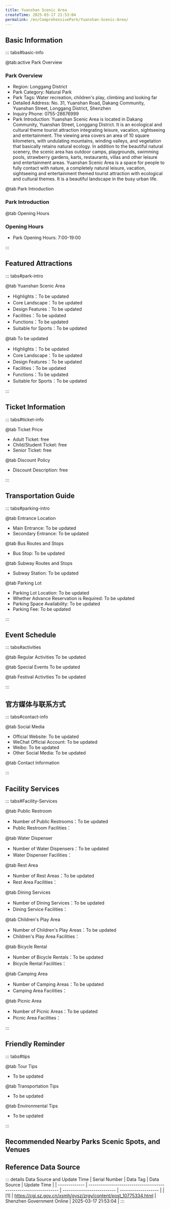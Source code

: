 ```yaml
---
title: Yuanshan Scenic Area
createTime: 2025-03-17 21:53:04
permalink: /en/ComprehensivePark/Yuanshan-Scenic-Area/
---
```



<script setup>
import ImageSwiper from '/.vuepress/theme/components/ImageSwiper.vue'
// 轮播图数据
const swiperItems = [
    {
                link: 'https://cgj.sz.gov.cn/img/4/4005/4005989/10775334.png',
                title: 'Yuanshan Scenic Area',
                description: '',
                author: 'Shenzhen Government Online',
                date: '2025/03/17'
                },
  {
                link: 'https://cgj.sz.gov.cn/img/4/4005/4005989/10775334.png',
                title: 'Yuanshan Scenic Area',
                description: '',
                author: 'Shenzhen Government Online',
                date: '2025/03/17'
                }
]
// 配置项
const swiperConfig = {
  height: 500,
  showInfo: true
}
</script>
<!-- 轮播图组件 -->
<ImageSwiper :items="swiperItems" :config="swiperConfig" />



## Basic Information

::: tabs#basic-info

@tab:active Park Overview
### Park Overview
- Region: Longgang District
- Park Category: Natural Park
- Park Tags: Water recreation, children's play, climbing and looking far
- Detailed Address: No. 31, Yuanshan Road, Dakang Community, Yuanshan Street, Longgang District, Shenzhen
- Inquiry Phone: 0755-28676999
- Park Introduction: Yuanshan Scenic Area is located in Dakang Community, Yuanshan Street, Longgang District. It is an ecological and cultural theme tourist attraction integrating leisure, vacation, sightseeing and entertainment. The viewing area covers an area of 10 square kilometers, with undulating mountains, winding valleys, and vegetation that basically retains natural ecology. In addition to the beautiful natural scenery, the scenic area has outdoor camps, playgrounds, swimming pools, strawberry gardens, karts, restaurants, villas and other leisure and entertainment areas. Yuanshan Scenic Area is a space for people to fully contact with nature, a completely natural leisure, vacation, sightseeing and entertainment themed tourist attraction with ecological and cultural themes. It is a beautiful landscape in the busy urban life.

@tab Park Introduction
### Park Introduction
@tab Opening Hours
### Opening Hours
- Park Opening Hours: 7:00-19:00

:::

## Featured Attractions

::: tabs#park-intro

@tab Yuanshan Scenic Area
<ImageCard
image="https://cgj.sz.gov.cn/images/index20230710_1.png"
    title="Yuanshan Scenic Area"
    description="The main peak of Yuanshan, 599 meters above sea level, is 1.58 kilometers away from the highest peak of Longgang, Egongji (618 meters above sea level). There are two valleys, Dakang Valley and Laohugou, between the two peaks. There are mountain streams flowing down the stream all year round, with green trees, gurgling water, white waterfalls like smoke, like a girl's skirt, and mountain springs gurgling, as if someone is playing 'big and small pearls falling on a jade plate'. The terrain here is dangerous, the forests are lush, and the depths are unpredictable. Whenever the mountain wind blows, the forest waves roll like the roar of a tiger and the roar of a dragon."
    date=""
    author="Shenzhen Government Online"
/>


- Highlights：To be updated
- Core Landscape：To be updated
- Design Features：To be updated
- Facilities：To be updated
- Functions：To be updated
- Suitable for Sports：To be updated

@tab To be updated
<ImageCard
image="https://cgj.sz.gov.cn/images/index20230710_1.png"
    title="Yuanshan Scenic Area"
    description="The main peak of Yuanshan, 599 meters above sea level, is 1.58 kilometers away from the highest peak of Longgang, Egongji (618 meters above sea level). There are two valleys, Dakang Valley and Laohugou, between the two peaks. There are mountain streams flowing down the stream all year round, with green trees, gurgling water, white waterfalls like smoke, like a girl's skirt, and mountain springs gurgling, as if someone is playing 'big and small pearls falling on a jade plate'. The terrain here is dangerous, the forests are lush, and the depths are unpredictable. Whenever the mountain wind blows, the forest waves roll like the roar of a tiger and the roar of a dragon."
    date=""
    author="Shenzhen Government Online"
/>


- Highlights：To be updated
- Core Landscape：To be updated
- Design Features：To be updated
- Facilities：To be updated
- Functions：To be updated
- Suitable for Sports：To be updated

:::

## Ticket Information

::: tabs#ticket-info

@tab Ticket Price
- Adult Ticket: free
- Child/Student Ticket: free
- Senior Ticket: free

@tab Discount Policy
- Discount Description: free

:::

## Transportation Guide

::: tabs#parking-intro

@tab Entrance Location
- Main Entrance: To be updated
- Secondary Entrance: To be updated

@tab Bus Routes and Stops
- Bus Stop: To be updated

@tab Subway Routes and Stops
- Subway Station: To be updated

@tab Parking Lot
- Parking Lot Location: To be updated
- Whether Advance Reservation is Required: To be updated
- Parking Space Availability: To be updated
- Parking Fee: To be updated

:::

## Event Schedule

::: tabs#activities

@tab Regular Activities
To be updated

@tab Special Events
To be updated

@tab Festival Activities
To be updated

:::

## 官方媒体与联系方式

::: tabs#contact-info

@tab Social Media
- Official Website: To be updated
- WeChat Official Account: To be updated
- Weibo: To be updated
- Other Social Media: To be updated

@tab Contact Information

:::

## Facility Services

::: tabs#Facility-Services

@tab Public Restroom
- Number of Public Restrooms：To be updated
- Public Restroom Facilities：

@tab Water Dispenser
- Number of Water Dispensers：To be updated
- Water Dispenser Facilities：

@tab Rest Area
- Number of Rest Areas：To be updated
- Rest Area Facilities：

@tab Dining Services
- Number of Dining Services：To be updated
- Dining Service Facilities：

@tab Children's Play Area
- Number of Children's Play Areas：To be updated
- Children's Play Area Facilities：

@tab Bicycle Rental
- Number of Bicycle Rentals：To be updated
- Bicycle Rental Facilities：

@tab Camping Area
- Number of Camping Areas：To be updated
- Camping Area Facilities：

@tab Picnic Area
- Number of Picnic Areas：To be updated
- Picnic Area Facilities：

:::

## Friendly Reminder

::: tabs#tips

@tab Tour Tips
- To be updated

@tab Transportation Tips
- To be updated

@tab Environmental Tips
- To be updated

:::

## Recommended Nearby Parks Scenic Spots, and Venues

<CardGrid>
  <ImageCard
        image="https://cgj.sz.gov.cn/img/4/4005/4005721/10774710.jpg"
        title="Yangtaishan Forest Park"
        description="Yangtaishan Forest Park is located in the northwest of Shenzhen City, with a tot"
        href="/en/LandscapeLeisureGreenSpace/ForestPark/Yangtai Mountain Forest Park"
        author="Shenzhen Government Online"
        date="2025/01/02"
      />
      <ImageCard
        image="https://cgj.sz.gov.cn/img/4/4005/4005721/10774710.jpg"
        title="Yangtaishan Forest Park"
        description="Yangtaishan Forest Park is located in the northwest of Shenzhen City, with a tot"
        href="/en/LandscapeLeisureGreenSpace/ForestPark/Yangtai Mountain Forest Park"
        author="Shenzhen Government Online"
        date="2025/01/02"
      />
    </CardGrid>


## Reference Data Source

::: details Data Source and Update Time
| Serial Number | Data Tag                                                        | Data Source                | Update Time         |
| ------------- | --------------------------------------------------------------- | -------------------------- | ------------------- |
| [1]           | https://cgj.sz.gov.cn/xsmh/gysz/zrgy/content/post_10775334.html | Shenzhen Government Online | 2025-03-17 21:53:04 |
:::

